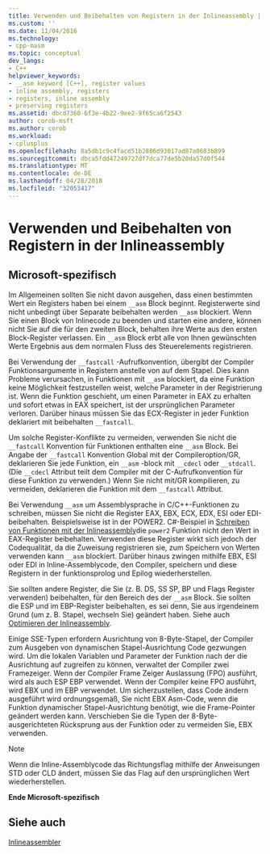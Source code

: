 ```yaml
---
title: Verwenden und Beibehalten von Registern in der Inlineassembly | Microsoft Docs
ms.custom: ''
ms.date: 11/04/2016
ms.technology:
- cpp-masm
ms.topic: conceptual
dev_langs:
- C++
helpviewer_keywords:
- __asm keyword [C++], register values
- inline assembly, registers
- registers, inline assembly
- preserving registers
ms.assetid: dbcd7360-6f3e-4b22-9ee2-9f65ca6f2543
author: corob-msft
ms.author: corob
ms.workload:
- cplusplus
ms.openlocfilehash: 8a5db1c9c4facd51b2886d93017ad87a0683b899
ms.sourcegitcommit: dbca5fdd47249727df7dca77de5b20da57d0f544
ms.translationtype: MT
ms.contentlocale: de-DE
ms.lasthandoff: 04/28/2018
ms.locfileid: "32053417"
---
```

# <a name="using-and-preserving-registers-in-inline-assembly"></a>Verwenden und Beibehalten von Registern in der Inlineassembly
## <a name="microsoft-specific"></a>Microsoft-spezifisch  
 Im Allgemeinen sollten Sie nicht davon ausgehen, dass einen bestimmten Wert ein Registers haben bei einem `__asm` Block beginnt. Registerwerte sind nicht unbedingt über Separate beibehalten werden `__asm` blockiert. Wenn Sie einen Block von Inlinecode zu beenden und starten eine andere, können nicht Sie auf die für den zweiten Block, behalten ihre Werte aus den ersten Block-Register verlassen. Ein `__asm` Block erbt alle von Ihnen gewünschten Werte Ergebnis aus dem normalen Fluss des Steuerelements registrieren.  
  
 Bei Verwendung der `__fastcall` -Aufrufkonvention, übergibt der Compiler Funktionsargumente in Registern anstelle von auf dem Stapel. Dies kann Probleme verursachen, in Funktionen mit `__asm` blockiert, da eine Funktion keine Möglichkeit festzustellen weist, welche Parameter in der Registrierung ist. Wenn die Funktion geschieht, um einen Parameter in EAX zu erhalten und sofort etwas in EAX speichert, ist der ursprünglichen Parameter verloren. Darüber hinaus müssen Sie das ECX-Register in jeder Funktion deklariert mit beibehalten `__fastcall`.  
  
 Um solche Register-Konflikte zu vermeiden, verwenden Sie nicht die `__fastcall` Konvention für Funktionen enthalten eine `__asm` Block. Bei Angabe der `__fastcall` Konvention Global mit der Compileroption/GR, deklarieren Sie jede Funktion, ein `__asm` -block mit `__cdecl` oder `__stdcall`. (Die `__cdecl` Attribut teilt dem Compiler mit der C-Aufrufkonvention für diese Funktion zu verwenden.) Wenn Sie nicht mit/GR kompilieren, zu vermeiden, deklarieren die Funktion mit dem `__fastcall` Attribut.  
  
 Bei Verwendung `__asm` um Assemblysprache in C/C++-Funktionen zu schreiben, müssen Sie nicht die Register EAX, EBX, ECX, EDX, ESI oder EDI-beibehalten. Beispielsweise ist in der POWER2. C#-Beispiel in [Schreiben von Funktionen mit der Inlineassembly](../../assembler/inline/writing-functions-with-inline-assembly.md)die `power2` Funktion nicht den Wert in EAX-Register beibehalten. Verwenden diese Register wirkt sich jedoch der Codequalität, da die Zuweisung registrieren sie, zum Speichern von Werten verwenden kann `__asm` blockiert. Darüber hinaus zwingen mithilfe EBX, ESI oder EDI in Inline-Assemblycode, den Compiler, speichern und diese Registern in der funktionsprolog und Epilog wiederherstellen.  
  
 Sie sollten andere Register, die Sie (z. B. DS, SS SP, BP und Flags Register verwenden) beibehalten, für den Bereich des der `__asm` Block. Sie sollten die ESP und im EBP-Register beibehalten, es sei denn, Sie aus irgendeinem Grund (um z. B. Stapel, wechseln Sie) geändert haben. Siehe auch [Optimieren der Inlineassembly](../../assembler/inline/optimizing-inline-assembly.md).  
  
 Einige SSE-Typen erfordern Ausrichtung von 8-Byte-Stapel, der Compiler zum Ausgeben von dynamischen Stapel-Ausrichtung Code gezwungen wird. Um die lokalen Variablen und Parameter der Funktion nach der die Ausrichtung auf zugreifen zu können, verwaltet der Compiler zwei Framezeiger.  Wenn der Compiler Frame Zeiger Auslassung (FPO) ausführt, wird als auch ESP EBP verwendet.  Wenn der Compiler keine FPO ausführt, wird EBX und im EBP verwendet. Um sicherzustellen, dass Code ändern ausgeführt wird ordnungsgemäß, Sie nicht EBX Asm-Code, wenn die Funktion dynamischer Stapel-Ausrichtung benötigt, wie die Frame-Pointer geändert werden kann. Verschieben Sie die Typen der 8-Byte-ausgerichteten Rücksprung aus der Funktion oder zu vermeiden Sie, EBX verwenden.  
  
> [!NOTE]
>  Wenn die Inline-Assemblycode das Richtungsflag mithilfe der Anweisungen STD oder CLD ändert, müssen Sie das Flag auf den ursprünglichen Wert wiederherstellen.  
  
 **Ende Microsoft-spezifisch**  
  
## <a name="see-also"></a>Siehe auch  
 [Inlineassembler](../../assembler/inline/inline-assembler.md)
